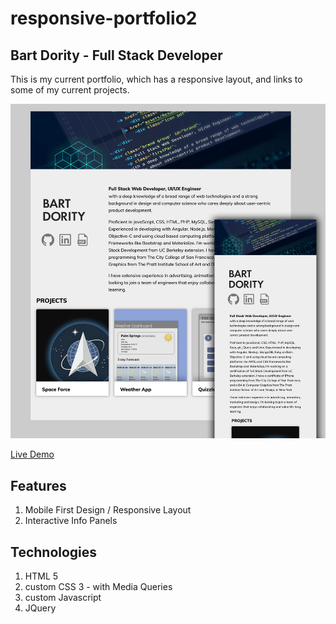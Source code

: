 # responsive-portfolio2




## Bart Dority - Full Stack Developer
This is my current portfolio, which has a responsive layout, and links to some of my current projects.

![Responsive Porfolio](responsive_layout_preview.jpg)

<a href="https://b0rgbart3.github.io/portfolio/">Live Demo</a>

## Features
1. Mobile First Design / Responsive Layout
2. Interactive Info Panels

## Technologies
1. HTML 5
2. custom CSS 3 - with Media Queries
3. custom Javascript
4. JQuery
